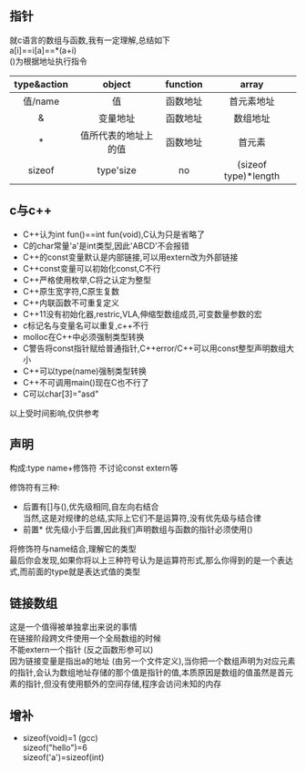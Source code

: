 ## 指针  
   
就c语言的数组与函数,我有一定理解,总结如下  
a[i]==i[a]==*(a+i)  
()为根据地址执行指令

|type&action|object|function|array|
|:----:|:----:|:----:|:----:|
|值/name|值|函数地址|首元素地址|
|&|变量地址|函数地址|数组地址|
|*|值所代表的地址上的值|函数地址|首元素|
|sizeof|type'size|no|(sizeof type)*length|

## c与c++
- C++认为int fun()==int fun(void),C认为只是省略了
- C的char常量'a'是int类型,因此'ABCD'不会报错
- C++的const变量默认是内部链接,可以用extern改为外部链接
- C++const变量可以初始化const,C不行
- C++严格使用枚举,C将之认定为整型
- C++原生宽字符,C原生复数
- C++内联函数不可重复定义
- C++11没有初始化器,restric,VLA,伸缩型数组成员,可变数量参数的宏
- c标记名与变量名可以重复,c++不行
- molloc在C++中必须强制类型转换
- C警告将const指针赋给普通指针,C++error/C++可以用const整型声明数组大小
- C++可以type(name)强制类型转换
- C++不可调用main()现在C也不行了
- C可以char[3]="asd"

以上受时间影响,仅供参考

## 声明

构成:type name+修饰符
不讨论const extern等

修饰符有三种:
- 后置有[]与(),优先级相同,自左向右结合  
当然,这是对规律的总结,实际上它们不是运算符,没有优先级与结合律
- 前置* 优先级小于后置,因此我们声明数组与函数的指针必须使用()

将修饰符与name结合,理解它的类型  
最后你会发现,如果你将以上三种符号认为是运算符形式,那么你得到的是一个表达式,而前面的type就是表达式值的类型

## 链接数组

 这是一个值得被单独拿出来说的事情  
 在链接阶段跨文件使用一个全局数组的时候  
 不能extern一个指针 (反之函数形参可以)  
 因为链接变量是指出a的地址 (由另一个文件定义),当你把一个数组声明为对应元素的指针,会认为数组地址存储的那个值是指针的值,本质原因是数组的值虽然是首元素的指针,但没有使用额外的空间存储,程序会访问未知的内存


 ## 增补


- sizeof(void)=1 (gcc)    
sizeof("hello")=6  
sizeof('a')=sizeof(int)  